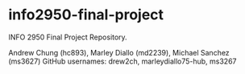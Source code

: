 # info2950-final-project

INFO 2950 Final Project Repository.

Andrew Chung (hc893), Marley Diallo (md2239), Michael Sanchez (ms3627)
GitHub usernames: drew2ch, marleydiallo75-hub, ms3267

